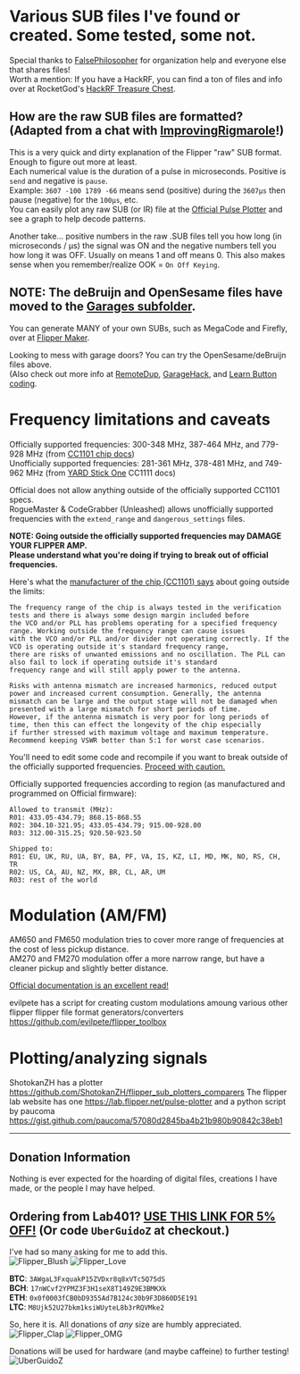 # Various SUB files I've found or created. Some tested, some not.

Special thanks to [FalsePhilosopher](https://github.com/FalsePhilosopher) for organization help and everyone else that shares files!<br>
Worth a mention: If you have a HackRF, you can find a ton of files and info over at RocketGod's [HackRF Treasure Chest](https://github.com/RocketGod-git/HackRF-Treasure-Chest).

## How are the raw SUB files are formatted? (Adapted from a chat with [ImprovingRigmarole](https://github.com/improving-rigmarole)!)

This is a very quick and dirty explanation of the Flipper "raw" SUB format. Enough to figure out more at least.<br>
Each numerical value is the duration of a pulse in microseconds. Positive is `send` and negative is `pause`.<br>
Example: `3607 -100 1789 -66` means send (positive) during the `3607µs` then pause (negative) for the `100µs`, etc.<br>
You can easily plot any raw SUB (or IR) file at the [Official Pulse Plotter](https://my.flipp.dev/pulse-plotter) and see a graph to help decode patterns.

Another take... positive numbers in the raw .SUB files tell you how long (in microseconds / μs) the signal was ON and the negative numbers tell you how long it was OFF. Usually on means 1 and off means 0. This also makes sense when you remember/realize OOK = `On Off Keying`.

## NOTE: The deBruijn and OpenSesame files have moved to the [Garages subfolder](https://github.com/UberGuidoZ/Flipper/tree/main/Sub-GHz/Garages/deBruijn).

You can generate MANY of your own SUBs, such as MegaCode and Firefly, over at [Flipper Maker](https://flippermaker.github.io/).

Looking to mess with garage doors? You can try the OpenSesame/deBruijn files above.<br>
(Also check out more info at [RemoteDup](https://www.ifoedit.com/RemoteDup.html), [GarageHack](https://www.ifoedit.com/garagehack.html), and [Learn Button coding](https://support.dealer.liftmaster.com/articles/Knowledge/Determine-the-Color-of-the-Learn-Button-on-Your-Garage-Door-Opener).

# Frequency limitations and caveats

Officially supported frequencies: 300-348 MHz, 387-464 MHz, and 779-928 MHz (from [CC1101 chip docs](https://www.ti.com/product/CC1101))<br>
Unofficially supported frequencies: 281-361 MHz, 378-481 MHz, and 749-962 MHz (from [YARD Stick One](https://greatscottgadgets.com/yardstickone/) CC1111 docs)

Official does not allow anything outside of the officially supported CC1101 specs.<br>
RogueMaster & CodeGrabber (Unleashed) allows unofficially supported frequencies with the `extend_range` and `dangerous_settings` files.

**NOTE: Going outside the officially supported frequencies may DAMAGE YOUR FLIPPER AMP.<br>
Please understand what you're doing if trying to break out of official frequencies.**

Here's what the [manufacturer of the chip (CC1101) says](https://e2e.ti.com/support/wireless-connectivity/sub-1-ghz-group/sub-1-ghz/f/sub-1-ghz-forum/1120743/cc1101-operation-outside-datasheet-frequencies/4154832) about going outside the limits:

```
The frequency range of the chip is always tested in the verification tests and there is always some design margin included before
the VCO and/or PLL has problems operating for a specified frequency range. Working outside the frequency range can cause issues
with the VCO and/or PLL and/or divider not operating correctly. If the VCO is operating outside it's standard frequency range,
there are risks of unwanted emissions and no oscillation. The PLL can also fail to lock if operating outside it's standard
frequency range and will still apply power to the antenna.

Risks with antenna mismatch are increased harmonics, reduced output power and increased current consumption. Generally, the antenna
mismatch can be large and the output stage will not be damaged when presented with a large mismatch for short periods of time.
However, if the antenna mismatch is very poor for long periods of time, then this can effect the longevity of the chip especially
if further stressed with maximum voltage and maximum temperature. Recommend keeping VSWR better than 5:1 for worst case scenarios.
```

You'll need to edit some code and recompile if you want to break outside of the officially supported frequencies. [Proceed with caution.](https://github.com/UberGuidoZ/Flipper/blob/main/Sub-GHz/Restaurant_Pagers/SubGHz_changes.md)

Officially supported frequencies according to region (as manufactured and programmed on Official firmware):

`Allowed to transmit (MHz):`<br>
`R01: 433.05-434.79; 868.15-868.55`<br>
`R02: 304.10-321.95; 433.05-434.79; 915.00-928.00`<br>
`R03: 312.00-315.25; 920.50-923.50`<br>

`Shipped to:`<br>
`R01: EU, UK, RU, UA, BY, BA, PF, VA, IS, KZ, LI, MD, MK, NO, RS, CH, TR`<br>
`R02: US, CA, AU, NZ, MX, BR, CL, AR, UM`<br>
`R03: rest of the world`

# Modulation (AM/FM)

AM650 and FM650 modulation tries to cover more range of frequencies at the cost of less pickup distance.<br>
AM270 and FM270 modulation offer a more narrow range, but have a cleaner pickup and slightly better distance.

[Official documentation is an excellent read!](https://docs.flipperzero.one/sub-ghz/read-raw#HUe8f)

evilpete has a script for creating custom modulations amoung various other flipper flipper file format generators/converters
https://github.com/evilpete/flipper_toolbox

# Plotting/analyzing signals
ShotokanZH has a plotter
https://github.com/ShotokanZH/flipper_sub_plotters_comparers
The flipper lab website has one
https://lab.flipper.net/pulse-plotter
and a python script by paucoma
https://gist.github.com/paucoma/57080d2845ba4b21b980b90842c38eb1

-----

## Donation Information

Nothing is ever expected for the hoarding of digital files, creations I have made, or the people I may have helped.

## Ordering from Lab401? [USE THIS LINK FOR 5% OFF!](https://lab401.com/r?id=vsmgoc) (Or code `UberGuidoZ` at checkout.)

I've had so many asking for me to add this.<br>
![Flipper_Blush](https://user-images.githubusercontent.com/57457139/183561666-4424a3cc-679b-4016-a368-24f7e7ad0a88.jpg) ![Flipper_Love](https://user-images.githubusercontent.com/57457139/183561692-381d37bd-264f-4c88-8877-e58d60d9be6e.jpg)

**BTC**: `3AWgaL3FxquakP15ZVDxr8q8xVTc5Q75dS`<br>
**BCH**: `17nWCvf2YPMZ3F3H1seX8T149Z9E3BMKXk`<br>
**ETH**: `0x0f0003fCB0bD9355Ad7B124c30b9F3D860D5E191`<br>
**LTC**: `M8Ujk52U27bkm1ksiWUyteL8b3rRQVMke2`

So, here it is. All donations of *any* size are humbly appreciated.<br>
![Flipper_Clap](https://user-images.githubusercontent.com/57457139/183561789-2e853ede-8ef7-41e8-a67c-716225177e5d.jpg) ![Flipper_OMG](https://user-images.githubusercontent.com/57457139/183561787-e21bdc1e-b316-4e67-b327-5129503d0313.jpg)

Donations will be used for hardware (and maybe caffeine) to further testing!<br>
![UberGuidoZ](https://cdn.discordapp.com/emojis/1000632669622767686.gif)